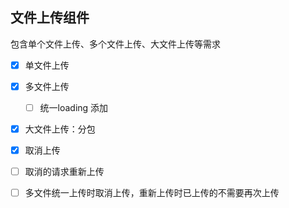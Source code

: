 ## 文件上传组件

包含单个文件上传、多个文件上传、大文件上传等需求

- [x] 单文件上传

- [x] 多文件上传
  - [ ] 统一loading 添加

- [x] 大文件上传：分包

- [x] 取消上传

- [ ] 取消的请求重新上传

- [ ] 多文件统一上传时取消上传，重新上传时已上传的不需要再次上传

